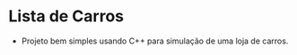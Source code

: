 Lista de Carros
===================================
- Projeto bem simples usando C++ para simulação de uma loja de carros.